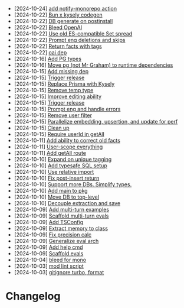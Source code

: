 - [2024-10-24] [add notify-monorepo action](https://github.com/RubricLab/memory/commit/53d286bb680f8785ebd63806f5bc2a4514ec9bbc)
- [2024-10-22] [Bun x kysely codegen](https://github.com/RubricLab/memory/commit/d0dfa75f9bc720454301e751d91bf8410e7d60f5)
- [2024-10-22] [DB generate on postinstall](https://github.com/RubricLab/memory/commit/2aef7c241b719d7baba6dc5daef6d53407540b60)
- [2024-10-22] [Bleed OpenAI](https://github.com/RubricLab/memory/commit/8f9ad0f4af1362c92b596817755ef5ed4afd3c98)
- [2024-10-22] [Use old ES-compatible Set spread](https://github.com/RubricLab/memory/commit/75a93b6fa36f295e66461d204cdc9e5ee9b00fcc)
- [2024-10-22] [Prompt eng deletions and skips](https://github.com/RubricLab/memory/commit/faa1c882d7ee8e7ff0acf36b192f7b98e81a3818)
- [2024-10-22] [Return facts with tags](https://github.com/RubricLab/memory/commit/8d894a20b2766e90f9c1ea8d1e4c7bfa04e99c28)
- [2024-10-22] [oai dep](https://github.com/RubricLab/memory/commit/e1a3c68f9c172d880bc2852680c97dac083ecaae)
- [2024-10-16] [Add PG types](https://github.com/RubricLab/memory/commit/0c5c10da97c1730b8556e00ac14fadb7f8665344)
- [2024-10-16] [Move pg (not Mr Graham) to runtime dependencies](https://github.com/RubricLab/memory/commit/da11d66302671f11119f1b17343b1449e7c51a95)
- [2024-10-15] [Add missing dep](https://github.com/RubricLab/memory/commit/9b0ce49f7a873fa1745d9e262e23405c04a5913e)
- [2024-10-15] [Trigger release](https://github.com/RubricLab/memory/commit/b737b478caadd3c5a57cf0aa1e75bab81804819e)
- [2024-10-15] [Replace Prisma with Kysely](https://github.com/RubricLab/memory/commit/fed6f2022cb78052d4afbb1c63d95f40e7e01832)
- [2024-10-15] [Remove temp type](https://github.com/RubricLab/memory/commit/7edd19d51c8b3d0d9f8625e996e4818614e731dd)
- [2024-10-15] [Improve editing ability](https://github.com/RubricLab/memory/commit/c4e105be1a85152af88e77c9b41ef061660e7138)
- [2024-10-15] [Trigger release](https://github.com/RubricLab/memory/commit/cb0a86ef9092c626da76b2aa74fd497afaeb7601)
- [2024-10-15] [Prompt eng and handle errors](https://github.com/RubricLab/memory/commit/fd5267164d4af76b0ec26846cb0f54f906825f82)
- [2024-10-15] [Remove user filter](https://github.com/RubricLab/memory/commit/a879c56559e8cbbd82b317ed53d8c49cf0aab98d)
- [2024-10-15] [Parallelize embedding, upsertion, and update for perf](https://github.com/RubricLab/memory/commit/38f574d2ba7c00f74f9a97a8e21e05315b47f118)
- [2024-10-15] [Clean up](https://github.com/RubricLab/memory/commit/0d5f66305ae9c973f7667576b8b7a966c67acbd7)
- [2024-10-15] [Require userId in getAll](https://github.com/RubricLab/memory/commit/17a1f03ce3817a9aed9391380ff340db15214046)
- [2024-10-11] [Add ability to correct old facts](https://github.com/RubricLab/memory/commit/2fc23586e30ca4e5366cada37c2e04d8647db3e5)
- [2024-10-11] [User-scope everything](https://github.com/RubricLab/memory/commit/621f063252eff5d8999173494b4c17f223f0d903)
- [2024-10-11] [Add getAll route](https://github.com/RubricLab/memory/commit/71eb1f5d7afbb26390d2b2617081b46301e9022c)
- [2024-10-10] [Expand on unique tagging](https://github.com/RubricLab/memory/commit/3c550db0b9cce3ce9f54fc56ecc6716d8475b397)
- [2024-10-10] [Add typesafe SQL setup](https://github.com/RubricLab/memory/commit/9acd10a3be5e0335970ca8f551a03847e04fcdda)
- [2024-10-10] [Use relative import](https://github.com/RubricLab/memory/commit/2161e8cc919ac63da4b092b61ff811566417bc08)
- [2024-10-10] [Fix post-insert return](https://github.com/RubricLab/memory/commit/a79a936cff2baadbd5411caec354579b47d8c846)
- [2024-10-10] [Support more DBs. Simplify types.](https://github.com/RubricLab/memory/commit/c9500b038646adac4a4250b9956914bafbb53bea)
- [2024-10-10] [Add main to pkg](https://github.com/RubricLab/memory/commit/ef8082790fbd93c6ae2b4b47112bc1986dd8f0ab)
- [2024-10-10] [Move DB to top-level](https://github.com/RubricLab/memory/commit/67913408246413448008f902963eb5a288b963d8)
- [2024-10-10] [Decouple extraction and save](https://github.com/RubricLab/memory/commit/d5fd7c08eff9458b9775ef439b480cd38922759d)
- [2024-10-09] [Add multi-turn examples](https://github.com/RubricLab/memory/commit/a0e32260e510a3ef1312030fcb5e2685ac2bb300)
- [2024-10-09] [Scaffold multi-turn evals](https://github.com/RubricLab/memory/commit/ecb5531acef6a924b81684660150eeb71d93e704)
- [2024-10-09] [Add TSConfig](https://github.com/RubricLab/memory/commit/ed521824cc492e46adff6d38a994e18cc08166b2)
- [2024-10-09] [Extract memory to class](https://github.com/RubricLab/memory/commit/5e165608ffad822c5b77ee03f1dfc308dcb1787a)
- [2024-10-09] [Fix precision calc](https://github.com/RubricLab/memory/commit/52fc41e151c47e276c37a24b3489ba414d032a0b)
- [2024-10-09] [Generalize eval arch](https://github.com/RubricLab/memory/commit/bf80487850e840525a1521925a439d7d9fc8d638)
- [2024-10-09] [Add help cmd](https://github.com/RubricLab/memory/commit/9f35d0016dcd5d0f909cb77c2ea33ef70da60fb1)
- [2024-10-09] [Scaffold evals](https://github.com/RubricLab/memory/commit/3801514a795881c74ea225d02eeae001a07ee57a)
- [2024-10-04] [bleed for mono](https://github.com/RubricLab/memory/commit/6db7d39072c60714068bcb00b07bbf917d76b4b8)
- [2024-10-03] [mod lint script](https://github.com/RubricLab/memory/commit/e5a4392d2e7852f0d1424f730aa1316bfeb66f3b)
- [2024-10-03] [gitignore turbo, format](https://github.com/RubricLab/memory/commit/fd8aedfe7144de98f9a405305e3b82839084fab7)
# Changelog

